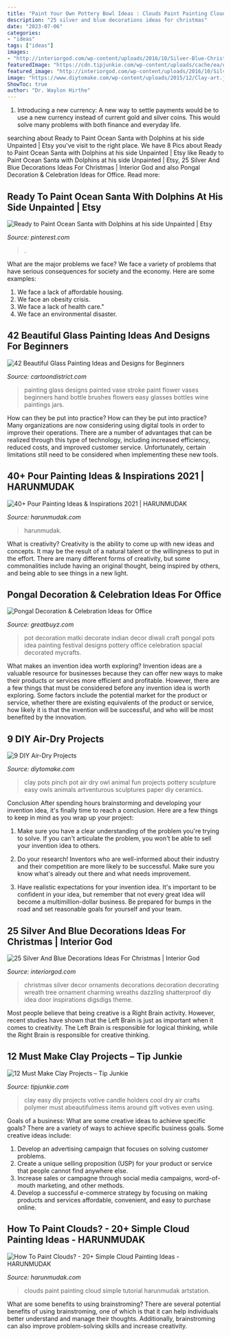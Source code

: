 ```yaml
---
title: "Paint Your Own Pottery Bowl Ideas : Clouds Paint Painting Cloud Simple Tutorial Harunmudak Artstation"
description: "25 silver and blue decorations ideas for christmas"
date: "2023-07-06"
categories:
- "ideas"
tags: ["ideas"]
images:
- "http://interiorgod.com/wp-content/uploads/2016/10/Silver-Blue-Christmas-Wreaths-Ideas.jpg"
featuredImage: "https://cdn.tipjunkie.com/wp-content/uploads/cache/ea/d8/ead871619cb29b3e05a44244798a8655.jpg"
featured_image: "http://interiorgod.com/wp-content/uploads/2016/10/Silver-Blue-Christmas-Wreaths-Ideas.jpg"
image: "https://www.diytomake.com/wp-content/uploads/2015/12/Clay-art.jpg"
ShowToc: true
author: "Dr. Waylon Hirthe"
---
```



1. Introducing a new currency: A new way to settle payments would be to use a new currency instead of current gold and silver coins. This would solve many problems with both finance and everyday life.

	

		
searching about Ready to Paint Ocean Santa with Dolphins at his side Unpainted | Etsy you've visit to the right place. We have 8 Pics about Ready to Paint Ocean Santa with Dolphins at his side Unpainted | Etsy like Ready to Paint Ocean Santa with Dolphins at his side Unpainted | Etsy, 25 Silver And Blue Decorations Ideas For Christmas | Interior God and also Pongal Decoration &amp; Celebration Ideas for Office. Read more:
		
    
## Ready To Paint Ocean Santa With Dolphins At His Side Unpainted | Etsy

<img loading=lazy src="https://i.pinimg.com/736x/0c/ce/21/0cce213da98f849f61760f03fdca2653.jpg" onerror="this.onerror=null;this.src='https://tse1.mm.bing.net/th?id=OIP.P_cCavx0RPOV8MnTQFfLmwHaIz&amp;pid=15.1';" alt="Ready to Paint Ocean Santa with Dolphins at his side Unpainted | Etsy">

_Source: pinterest.com_

>. 

	

What are the major problems we face?
We face a variety of problems that have serious consequences for society and the economy. Here are some examples:
1. We face a lack of affordable housing. 
2. We face an obesity crisis. 
3. We face a lack of health care." 
4. We face an environmental disaster.

    
## 42 Beautiful Glass Painting Ideas And Designs For Beginners

<img loading=lazy src="http://www.cartoondistrict.com/wp-content/uploads/2017/07/Glass-Painting-Ideas-and-Designs-for-Beginnersfa8235ab6158b73d8d9c5507697f32dc-painting-on-glass-one-stroke-painting.jpg" onerror="this.onerror=null;this.src='https://tse4.mm.bing.net/th?id=OIP.t74-ZXqydwN_OZLuLL_BWgHaK0&amp;pid=15.1';" alt="42 Beautiful Glass Painting Ideas and Designs for Beginners">

_Source: cartoondistrict.com_

>painting glass designs painted vase stroke paint flower vases beginners hand bottle brushes flowers easy glasses bottles wine paintings jars. 

	

How can they be put into practice?
How can they be put into practice? Many organizations are now considering using digital tools in order to improve their operations.  There are a number of advantages that can be realized through this type of technology, including increased efficiency, reduced costs, and improved customer service. Unfortunately, certain limitations still need to be considered when implementing these new tools.

    
## 40+ Pour Painting Ideas &amp; Inspirations 2021 | HARUNMUDAK

<img loading=lazy src="https://www.harunmudak.com/wp-content/uploads/2020/12/pour-painting-17-768x1024.jpg" onerror="this.onerror=null;this.src='https://tse3.mm.bing.net/th?id=OIP.MTFZOrsG-TdScCNntApfwAHaJ4&amp;pid=15.1';" alt="40+ Pour Painting Ideas &amp; Inspirations 2021 | HARUNMUDAK">

_Source: harunmudak.com_

>harunmudak. 

	

What is creativity?
Creativity is the ability to come up with new ideas and concepts. It may be the result of a natural talent or the willingness to put in the effort. There are many different forms of creativity, but some commonalities include having an original thought, being inspired by others, and being able to see things in a new light.

    
## Pongal Decoration &amp; Celebration Ideas For Office

<img loading=lazy src="https://www.greatbuyz.com/blog/wp-content/uploads/2018/12/pot-decor.jpg" onerror="this.onerror=null;this.src='https://tse1.mm.bing.net/th?id=OIP.wuNyUygNEth-kCHuZRZBLwHaEK&amp;pid=15.1';" alt="Pongal Decoration &amp; Celebration Ideas for Office">

_Source: greatbuyz.com_

>pot decoration matki decorate indian decor diwali craft pongal pots idea painting festival designs pottery office celebration spacial decorated mycrafts. 

	

What makes an invention idea worth exploring?
Invention ideas are a valuable resource for businesses because they can offer new ways to make their products or services more efficient and profitable. However, there are a few things that must be considered before any invention idea is worth exploring. 
Some factors include the potential market for the product or service, whether there are existing equivalents of the product or service, how likely it is that the invention will be successful, and who will be most benefited by the innovation.

    
## 9 DIY Air-Dry Projects

<img loading=lazy src="https://www.diytomake.com/wp-content/uploads/2015/12/Clay-art.jpg" onerror="this.onerror=null;this.src='https://tse4.mm.bing.net/th?id=OIP.admK1wt7lZTeDEdBgtFQugHaFj&amp;pid=15.1';" alt="9 DIY Air-Dry Projects">

_Source: diytomake.com_

>clay pots pinch pot air dry owl animal fun projects pottery sculpture easy owls animals artventurous sculptures paper diy ceramics. 

	

Conclusion
After spending hours brainstorming and developing your invention idea, it's finally time to reach a conclusion. Here are a few things to keep in mind as you wrap up your project:
1. Make sure you have a clear understanding of the problem you're trying to solve. If you can't articulate the problem, you won't be able to sell your invention idea to others.

2. Do your research! Inventors who are well-informed about their industry and their competition are more likely to be successful. Make sure you know what's already out there and what needs improvement.

3. Have realistic expectations for your invention idea. It's important to be confident in your idea, but remember that not every great idea will become a multimillion-dollar business. Be prepared for bumps in the road and set reasonable goals for yourself and your team.

    
## 25 Silver And Blue Decorations Ideas For Christmas | Interior God

<img loading=lazy src="http://interiorgod.com/wp-content/uploads/2016/10/Silver-Blue-Christmas-Wreaths-Ideas.jpg" onerror="this.onerror=null;this.src='https://tse2.mm.bing.net/th?id=OIP.TTIZExQhJTWY1Ek5QSK-vwHaJ4&amp;pid=15.1';" alt="25 Silver And Blue Decorations Ideas For Christmas | Interior God">

_Source: interiorgod.com_

>christmas silver decor ornaments decorations decoration decorating wreath tree ornament charming wreaths dazzling shatterproof diy idea door inspirations digsdigs theme. 

	

Most people believe that being creative is a Right Brain activity. However, recent studies have shown that the Left Brain is just as important when it comes to creativity. The Left Brain is responsible for logical thinking, while the Right Brain is responsible for creative thinking.

    
## 12 Must Make Clay Projects – Tip Junkie

<img loading=lazy src="https://cdn.tipjunkie.com/wp-content/uploads/cache/ea/d8/ead871619cb29b3e05a44244798a8655.jpg" onerror="this.onerror=null;this.src='https://tse4.mm.bing.net/th?id=OIP.ZAZIOfcTY_iXr2f7S9EdKAHaLH&amp;pid=15.1';" alt="12 Must Make Clay Projects – Tip Junkie">

_Source: tipjunkie.com_

>clay easy diy projects votive candle holders cool dry air crafts polymer must abeautifulmess items around gift votives even using. 

	

Goals of a business: What are some creative ideas to achieve specific goals?
There are a variety of ways to achieve specific business goals. Some creative ideas include:
1. Develop an advertising campaign that focuses on solving customer problems.
2. Create a unique selling proposition (USP) for your product or service that people cannot find anywhere else.
3. Increase sales or campagne through social media campaigns, word-of-mouth marketing, and other methods. 
4. Develop a successful e-commerce strategy by focusing on making products and services affordable, convenient, and easy to purchase online.

    
## How To Paint Clouds? - 20+ Simple Cloud Painting Ideas - HARUNMUDAK

<img loading=lazy src="https://harunmudak.com/wp-content/uploads/2020/12/how-to-paint-clouds-16.jpg" onerror="this.onerror=null;this.src='https://tse2.mm.bing.net/th?id=OIP.WXB43I4mDqDIvVcej7nJYwHaHa&amp;pid=15.1';" alt="How To Paint Clouds? - 20+ Simple Cloud Painting Ideas - HARUNMUDAK">

_Source: harunmudak.com_

>clouds paint painting cloud simple tutorial harunmudak artstation. 

	

What are some benefits to using brainstroming?
There are several potential benefits of using brainstroming, one of which is that it can help individuals better understand and manage their thoughts. Additionally, brainstroming can also improve problem-solving skills and increase creativity.

